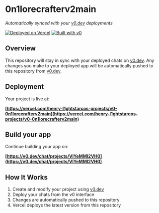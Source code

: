 # 0n1lorecrafterv2main

*Automatically synced with your [v0.dev](https://v0.dev) deployments*

[![Deployed on Vercel](https://img.shields.io/badge/Deployed%20on-Vercel-black?style=for-the-badge&logo=vercel)](https://vercel.com/henry-l1ghtstarcos-projects/v0-0n1lorecrafterv2main)
[![Built with v0](https://img.shields.io/badge/Built%20with-v0.dev-black?style=for-the-badge)](https://v0.dev/chat/projects/VlYeMMI2VH0)

## Overview

This repository will stay in sync with your deployed chats on [v0.dev](https://v0.dev).
Any changes you make to your deployed app will be automatically pushed to this repository from [v0.dev](https://v0.dev).

## Deployment

Your project is live at:

**[https://vercel.com/henry-l1ghtstarcos-projects/v0-0n1lorecrafterv2main](https://vercel.com/henry-l1ghtstarcos-projects/v0-0n1lorecrafterv2main)**

## Build your app

Continue building your app on:

**[https://v0.dev/chat/projects/VlYeMMI2VH0](https://v0.dev/chat/projects/VlYeMMI2VH0)**

## How It Works

1. Create and modify your project using [v0.dev](https://v0.dev)
2. Deploy your chats from the v0 interface
3. Changes are automatically pushed to this repository
4. Vercel deploys the latest version from this repository